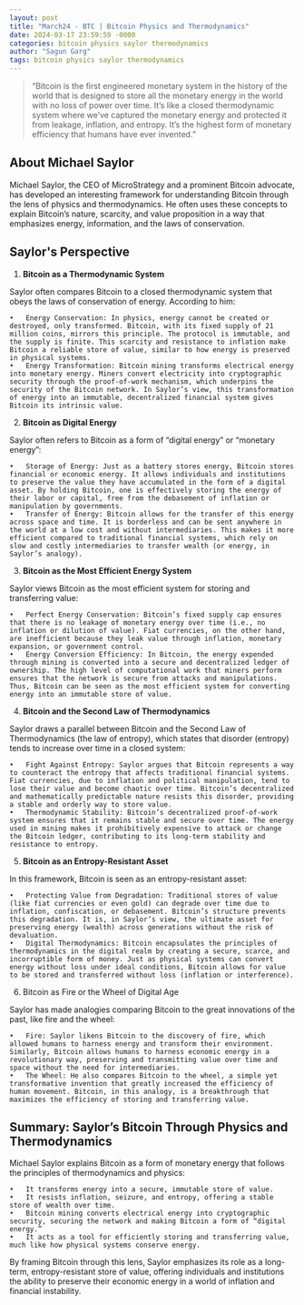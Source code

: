 ```yaml
---
layout: post
title: "March24 - BTC | Bitcoin Physics and Thermodynamics"
date: 2024-03-17 23:59:59 -0000
categories: bitcoin physics saylor thermodynamics
author: "Sagun Garg"
tags: bitcoin physics saylor thermodynamics
---
```


> “Bitcoin is the first engineered monetary system in the history of the world that is designed to store all the monetary energy in the world with no loss of power over time. It’s like a closed thermodynamic system where we’ve captured the monetary energy and protected it from leakage, inflation, and entropy. It’s the highest form of monetary efficiency that humans have ever invented.”

## About Michael Saylor
Michael Saylor, the CEO of MicroStrategy and a prominent Bitcoin advocate, has developed an interesting framework for understanding Bitcoin through the lens of physics and thermodynamics. He often uses these concepts to explain Bitcoin’s nature, scarcity, and value proposition in a way that emphasizes energy, information, and the laws of conservation. 

## Saylor's Perspective

1. **Bitcoin as a Thermodynamic System**

Saylor often compares Bitcoin to a closed thermodynamic system that obeys the laws of conservation of energy. According to him:

	•	Energy Conservation: In physics, energy cannot be created or destroyed, only transformed. Bitcoin, with its fixed supply of 21 million coins, mirrors this principle. The protocol is immutable, and the supply is finite. This scarcity and resistance to inflation make Bitcoin a reliable store of value, similar to how energy is preserved in physical systems.
	•	Energy Transformation: Bitcoin mining transforms electrical energy into monetary energy. Miners convert electricity into cryptographic security through the proof-of-work mechanism, which underpins the security of the Bitcoin network. In Saylor’s view, this transformation of energy into an immutable, decentralized financial system gives Bitcoin its intrinsic value.

2. **Bitcoin as Digital Energy**

Saylor often refers to Bitcoin as a form of “digital energy” or “monetary energy”:

	•	Storage of Energy: Just as a battery stores energy, Bitcoin stores financial or economic energy. It allows individuals and institutions to preserve the value they have accumulated in the form of a digital asset. By holding Bitcoin, one is effectively storing the energy of their labor or capital, free from the debasement of inflation or manipulation by governments.
	•	Transfer of Energy: Bitcoin allows for the transfer of this energy across space and time. It is borderless and can be sent anywhere in the world at a low cost and without intermediaries. This makes it more efficient compared to traditional financial systems, which rely on slow and costly intermediaries to transfer wealth (or energy, in Saylor’s analogy).

3. **Bitcoin as the Most Efficient Energy System**

Saylor views Bitcoin as the most efficient system for storing and transferring value:

	•	Perfect Energy Conservation: Bitcoin’s fixed supply cap ensures that there is no leakage of monetary energy over time (i.e., no inflation or dilution of value). Fiat currencies, on the other hand, are inefficient because they leak value through inflation, monetary expansion, or government control.
	•	Energy Conversion Efficiency: In Bitcoin, the energy expended through mining is converted into a secure and decentralized ledger of ownership. The high level of computational work that miners perform ensures that the network is secure from attacks and manipulations. Thus, Bitcoin can be seen as the most efficient system for converting energy into an immutable store of value.

4. **Bitcoin and the Second Law of Thermodynamics**

Saylor draws a parallel between Bitcoin and the Second Law of Thermodynamics (the law of entropy), which states that disorder (entropy) tends to increase over time in a closed system:

	•	Fight Against Entropy: Saylor argues that Bitcoin represents a way to counteract the entropy that affects traditional financial systems. Fiat currencies, due to inflation and political manipulation, tend to lose their value and become chaotic over time. Bitcoin’s decentralized and mathematically predictable nature resists this disorder, providing a stable and orderly way to store value.
	•	Thermodynamic Stability: Bitcoin’s decentralized proof-of-work system ensures that it remains stable and secure over time. The energy used in mining makes it prohibitively expensive to attack or change the Bitcoin ledger, contributing to its long-term stability and resistance to entropy.

5. **Bitcoin as an Entropy-Resistant Asset**

In this framework, Bitcoin is seen as an entropy-resistant asset:

	•	Protecting Value from Degradation: Traditional stores of value (like fiat currencies or even gold) can degrade over time due to inflation, confiscation, or debasement. Bitcoin’s structure prevents this degradation. It is, in Saylor’s view, the ultimate asset for preserving energy (wealth) across generations without the risk of devaluation.
	•	Digital Thermodynamics: Bitcoin encapsulates the principles of thermodynamics in the digital realm by creating a secure, scarce, and incorruptible form of money. Just as physical systems can convert energy without loss under ideal conditions, Bitcoin allows for value to be stored and transferred without loss (inflation or interference).

6. Bitcoin as Fire or the Wheel of Digital Age

Saylor has made analogies comparing Bitcoin to the great innovations of the past, like fire and the wheel:

	•	Fire: Saylor likens Bitcoin to the discovery of fire, which allowed humans to harness energy and transform their environment. Similarly, Bitcoin allows humans to harness economic energy in a revolutionary way, preserving and transmitting value over time and space without the need for intermediaries.
	•	The Wheel: He also compares Bitcoin to the wheel, a simple yet transformative invention that greatly increased the efficiency of human movement. Bitcoin, in this analogy, is a breakthrough that maximizes the efficiency of storing and transferring value.

## Summary: Saylor’s Bitcoin Through Physics and Thermodynamics

Michael Saylor explains Bitcoin as a form of monetary energy that follows the principles of thermodynamics and physics:

	•	It transforms energy into a secure, immutable store of value.
	•	It resists inflation, seizure, and entropy, offering a stable store of wealth over time.
	•	Bitcoin mining converts electrical energy into cryptographic security, securing the network and making Bitcoin a form of “digital energy.”
	•	It acts as a tool for efficiently storing and transferring value, much like how physical systems conserve energy.

By framing Bitcoin through this lens, Saylor emphasizes its role as a long-term, entropy-resistant store of value, offering individuals and institutions the ability to preserve their economic energy in a world of inflation and financial instability.